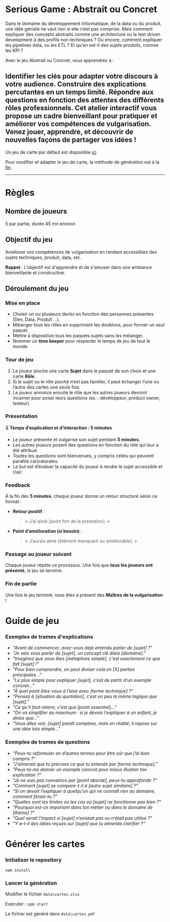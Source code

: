 # Serious Game : Abstrait ou Concret

Dans le domaine du développement informatique, de la data ou du produit, une idée géniale ne vaut rien si elle n’est pas comprise.
Mais comment expliquer des concepts abstraits comme une architecture ou le test driven development à des profils non techniques ?
Ou encore, comment expliquer les pipelines data, ou les ETL ?
Et qu'en est-il des sujets produits, comme les KPI ?

Avec le jeu Abstrait ou Concret, vous apprendrez à :

Identifier les clés pour adapter votre discours à votre audience.
Construire des explications percutantes en un temps limité.
Répondre aux questions en fonction des attentes des différents rôles professionnels.
Cet atelier interactif vous propose un cadre bienveillant pour pratiquer et améliorer vos compétences de vulgarisation. Venez jouer, apprendre, et découvrir de nouvelles façons de partager vos idées !
---
Un jeu de carte par défaut est disponible [ici](cartes-base.pdf)

Pour modifier et adapter le jeu de carte, la méthode de génération est à la [fin](#générer-les-cartes).

---
# Règles

## Nombre de joueurs
5 par partie, durée 45 mn environ

## Objectif du jeu
Améliorer vos compétences de vulgarisation en rendant accessibles des sujets techniques, produit, data, etc.

**Rappel** : L'objectif est d'apprendre et de s'amuser dans une ambiance bienveillante et constructive.

## Déroulement du jeu

### Mise en place
- Choisir un ou plusieurs decks en fonction des personnes présentes (Dev, Data, Produit …).
- Mélanger tous les rôles en supprimant les doublons, pour former un seul paquet.
- Mettre à disposition tous les paquets sujets sans les mélanger.
- Nommer un **time keeper** pour respecter le temps de jeu de tout le monde.

### Tour de jeu
1. Le joueur pioche une carte **Sujet** dans le paquet de son choix et une carte **Rôle**.
2. Si le sujet ou le rôle pioché n’est pas familier, il peut échanger l’une ou l’autre des cartes une seule fois.
3. Le joueur annonce ensuite le rôle que les autres joueurs devront incarner pour poser leurs questions (ex. : développeur, product owner, testeur).

### Présentation
⏳ **Temps d’explication et d’interaction : 5 minutes**
- Le joueur présente et vulgarise son sujet pendant **5 minutes**.
- Les autres joueurs posent des questions en fonction du rôle qui leur a été attribué.
- Toutes les questions sont bienvenues, y compris celles qui peuvent paraître caricaturales.
- Le but est d’évaluer la capacité du joueur à rendre le sujet accessible et clair.

### Feedback
À la fin des **5 minutes**, chaque joueur donne un retour structuré selon ce format :

- **Retour positif** :
  > « J’ai aimé [point fort de la prestation]. »
- **Point d’amélioration (si besoin)** :
  > « J’aurais aimé [élément manquant ou améliorable]. »

### Passage au joueur suivant
Chaque joueur répète ce processus. Une fois que **tous les joueurs ont présenté**, le jeu se termine.

### Fin de partie
Une fois le jeu terminé, vous êtes à présent des **Maîtres de la vulgarisation** !

# Guide de jeu

### Exemples de trames d'explications
- *"Avant de commencer, avez-vous déjà entendu parler de [sujet] ?"*
- *"Je vais vous parler de [sujet], un concept clé dans [domaine]."*
- *"Imaginez que vous êtes [métaphore simple], c'est exactement ce que fait [sujet] !"*
- *"Pour bien comprendre, on peut diviser cela en [X] parties principales..."*
- *"Le plus simple pour expliquer [sujet], c’est de partir d’un exemple concret…"*
- *"À quel point êtes-vous à l’aise avec [terme technique] ?"*
- *"Pensez à [situation du quotidien], c'est un peu la même logique que [sujet]."*
- *"Ce qu’il faut retenir, c’est que [point essentiel]..."*
- *"On va simplifier au maximum : si je devais l’expliquer à un enfant, je dirais que…"*
- *"Vous allez voir, [sujet] paraît complexe, mais en réalité, il repose sur une idée très simple…"*

### Exemples de trames de questions
- *"Peux-tu reformuler en d’autres termes pour être sûr que j’ai bien compris ?"*
- *"J’aimerais que tu précises ce que tu entends par [terme technique]."*
- *"Peux-tu me donner un exemple concret pour mieux illustrer ton explication ?"*
- *"Je ne suis pas convaincu par [point abordé], peux-tu approfondir ?"*
- *"Comment [sujet] se compare-t-il à [autre sujet similaire] ?"*
- *"Si on devait l’expliquer à quelqu’un qui ne connaît rien au domaine, comment ferais-tu ?"*
- *"Quelles sont les limites ou les cas où [sujet] ne fonctionne pas bien ?"*
- *"Pourquoi est-ce important dans ton métier ou dans le domaine de [thème] ?"*
- *"Quel serait l’impact si [sujet] n’existait pas ou n’était pas utilisé ?"*
- *"Y a-t-il des idées reçues sur [sujet] que tu aimerais clarifier ?"*

# Générer les cartes

### Initialiser le repository

`npm install`

### Lancer la génération

Modifier le fichier `data\cartes.xlsx`

Executer : `npm start`

Le fichier est généré dans `data\cartes.pdf`
